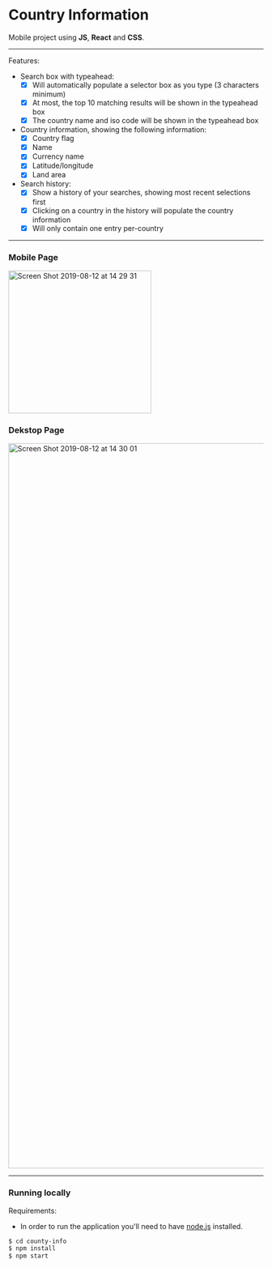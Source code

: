 # Country Information

Mobile project using **JS**, **React** and **CSS**.  </br>

---
Features:
- Search box with typeahead:
  - [x] Will automatically populate a selector box as you type (3 characters minimum)
  - [x] At most, the top 10 matching results will be shown in the typeahead box
  - [x] The country name and iso code will be shown in the typeahead box

- Country information, showing the following information:
  - [x] Country flag
  - [x] Name
  - [x] Currency name
  - [x] Latitude/longitude
  - [x] Land area

- Search history:
  - [x] Show a history of your searches, showing most recent selections first
  - [x] Clicking on a country in the history will populate the country information
  - [x] Will only contain one entry per-country

---

### Mobile Page
<img width="282" alt="Screen Shot 2019-08-12 at 14 29 31" src="https://user-images.githubusercontent.com/33978352/62845757-fc804500-bd0d-11e9-829d-b0cdc2deea62.png">

### Dekstop Page
<img width="1432" alt="Screen Shot 2019-08-12 at 14 30 01" src="https://user-images.githubusercontent.com/33978352/62845758-fc804500-bd0d-11e9-8b34-b167494f0f5d.png">

---

### Running locally

Requirements:

* In order to run the application you'll need to have [node.js](https://nodejs.org/en/download/) installed.

```sh
$ cd county-info
$ npm install
$ npm start
```
